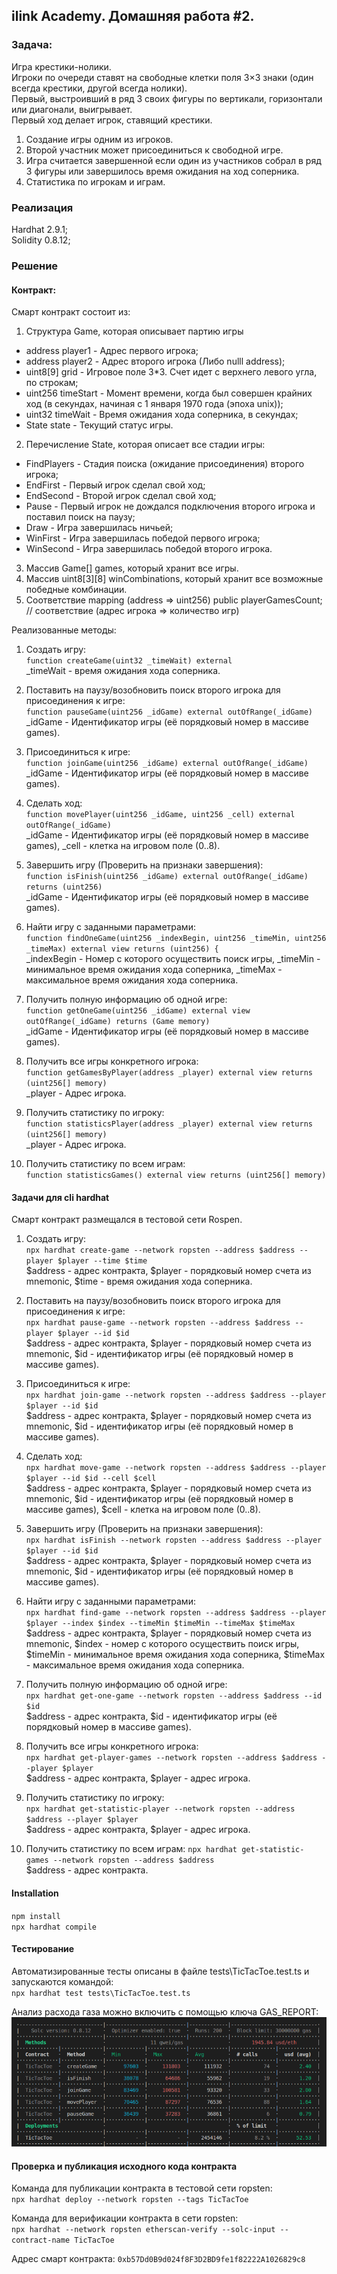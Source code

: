 ## ilink Academy. Домашняя работа #2. 

### Задача:  
Игра крестики-нолики.  
Игроки по очереди ставят на свободные клетки поля 3×3 знаки (один всегда крестики, другой всегда нолики).  
Первый, выстроивший в ряд 3 своих фигуры по вертикали, горизонтали или диагонали, выигрывает.  
Первый ход делает игрок, ставящий крестики.  

1. Создание игры одним из игроков.  
2. Второй участник может присоединиться к свободной игре.  
3. Игра считается завершенной если один из участников собрал в ряд 3 фигуры или завершилось время ожидания на ход соперника.  
4. Статистика по игрокам и играм.  

### Реализация
Hardhat 2.9.1;  
Solidity 0.8.12;

### Решение

#### Контракт:  
Смарт контракт состоит из: 
1. Структура Game, которая описывает партию игры
- address player1 - Адрес первого игрока;  
- address player2 - Адрес второго игрока (Либо nulll address);  
- uint8[9] grid - Игровое поле 3*3. Счет идет с верхнего левого угла, по строкам;  
- uint256 timeStart - Момент времени, когда был совершен крайних ход (в секундах, начиная с 1 января 1970 года (эпоха unix));  
- uint32 timeWait - Время ожидания хода соперника, в секундах;  
- State state - Текущий статус игры.

2. Перечисление State, которая описает все стадии игры:  
- FindPlayers - Стадия поиска (ожидание присоединения) второго игрока;  
- EndFirst - Первый игрок сделал свой ход;  
- EndSecond - Второй игрок сделал свой ход;  
- Pause - Первый игрок не дождался подключения второго игрока и поставил поиск на паузу;  
- Draw - Игра завершилась ничьей;  
- WinFirst - Игра завершилась победой первого игрока;  
- WinSecond - Игра завершилась победой второго игрока.  

3. Массив Game[] games, который хранит все игры.  
4. Массив  uint8[3][8] winCombinations, который хранит все возможные победные комбинации.  
5. Соответствие mapping (address => uint256) public playerGamesCount; // соответствие (адрес игрока => количество игр) 

Реализованные методы:
1. Создать игру:  
`function createGame(uint32 _timeWait) external`  
_timeWait - время ожидания хода соперника.  

2. Поставить на паузу/возобновить поиск второго игрока для присоединения к игре:  
`function pauseGame(uint256 _idGame) external outOfRange(_idGame)`  
_idGame - Идентификатор игры (её порядковый номер в массиве games).  

3. Присоединиться к игре:  
`function joinGame(uint256 _idGame) external outOfRange(_idGame)`  
_idGame - Идентификатор игры (её порядковый номер в массиве games).  

4. Сделать ход:  
`function movePlayer(uint256 _idGame, uint256 _cell) external outOfRange(_idGame)`  
_idGame - Идентификатор игры (её порядковый номер в массиве games), _cell - клетка на игровом поле (0..8).   

5. Завершить игру (Проверить на признаки завершения):  
`function isFinish(uint256 _idGame) external outOfRange(_idGame) returns (uint256)`  
_idGame - Идентификатор игры (её порядковый номер в массиве games).  

6. Найти игру с заданными параметрами:  
`function findOneGame(uint256 _indexBegin, uint256 _timeMin, uint256 _timeMax) external view returns (uint256) {`  
_indexBegin - Номер с которого осуществить поиск игры, _timeMin - минимальное время ожидания хода соперника, _timeMax - максимальное время ожидания хода соперника.  

7. Получить полную информацию об одной игре:  
`function getOneGame(uint256 _idGame) external view outOfRange(_idGame) returns (Game memory)`  
_idGame - Идентификатор игры (её порядковый номер в массиве games).  

8. Получить все игры конкретного игрока:  
`function getGamesByPlayer(address _player) external view returns (uint256[] memory)`  
_player - Адрес игрока.  

9. Получить статистику по игроку:  
`function statisticsPlayer(address _player) external view returns (uint256[] memory)`  
_player - Адрес игрока.  

10. Получить статистику по всем играм:  
`function statisticsGames() external view returns (uint256[] memory)`  

#### Задачи для cli hardhat
Смарт контракт размещался в тестовой сети Rospen.
1. Создать игру:  
`npx hardhat create-game --network ropsten --address $address --player $player --time $time`  
$address - адрес контракта, $player - порядковый номер счета из mnemonic, $time - время ожидания хода соперника. 

2. Поставить на паузу/возобновить поиск второго игрока для присоединения к игре:  
`npx hardhat pause-game --network ropsten --address $address --player $player --id $id`  
$address - адрес контракта, $player - порядковый номер счета из mnemonic, $id - идентификатор игры (её порядковый номер в массиве games).  

3. Присоединиться к игре:  
`npx hardhat join-game --network ropsten --address $address --player $player --id $id`  
$address - адрес контракта, $player - порядковый номер счета из mnemonic, $id - идентификатор игры (её порядковый номер в массиве games).  

4. Сделать ход:  
`npx hardhat move-game --network ropsten --address $address --player $player --id $id --cell $cell`  
$address - адрес контракта, $player - порядковый номер счета из mnemonic, $id - идентификатор игры (её порядковый номер в массиве games), $cell - клетка на игровом поле (0..8).  

5. Завершить игру (Проверить на признаки завершения):  
`npx hardhat isFinish --network ropsten --address $address --player $player --id $id`  
$address - адрес контракта, $player - порядковый номер счета из mnemonic, $id - идентификатор игры (её порядковый номер в массиве games).  

6. Найти игру с заданными параметрами:  
`npx hardhat find-game --network ropsten --address $address --player $player --index $index --timeMin $timeMin --timeMax $timeMax`  
$address - адрес контракта, $player - порядковый номер счета из mnemonic, $index - номер с которого осуществить поиск игры, $timeMin - минимальное время ожидания хода соперника, $timeMax - максимальное время ожидания хода соперника.  

7. Получить полную информацию об одной игре:  
`npx hardhat get-one-game --network ropsten --address $address --id $id`  
$address - адрес контракта, $id - идентификатор игры (её порядковый номер в массиве games).  

8. Получить все игры конкретного игрока:  
`npx hardhat get-player-games --network ropsten --address $address --player $player`  
$address - адрес контракта, $player - адрес игрока.  

9. Получить статистику по игроку:  
`npx hardhat get-statistic-player --network ropsten --address $address --player $player`  
$address - адрес контракта, $player - адрес игрока.  

10. Получить статистику по всем играм:
`npx hardhat get-statistic-games --network ropsten --address $address`  
$address - адрес контракта.  

#### Installation  

`npm install`  
`npx hardhat compile` 

#### Тестирование
Автоматизированные тесты описаны в файле tests\TicTacToe.test.ts и запускаются командой:  
`npx hardhat test tests\TicTacToe.test.ts`

Анализ расхода газа можно включить с помощью ключа GAS_REPORT:
![Анализ расхода газа](gas-report.png)


#### Проверка и публикация исходного кода контракта
Команда для публикации контракта в тестовой сети ropsten:  
`npx hardhat deploy --network ropsten --tags TicTacToe`

Команда для верификации контракта в сети ropsten:  
`npx hardhat --network ropsten etherscan-verify --solc-input --contract-name TicTacToe
`

Адрес смарт контракта: `0xb57Dd0B9d024f8F3D2BD9fe1f82222A1026829c8`


